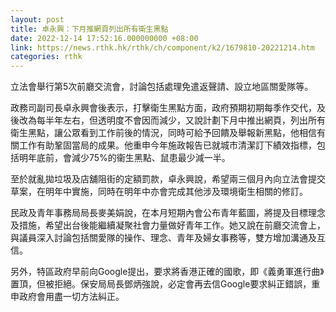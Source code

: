 ```yaml
---
layout: post
title: 卓永興：下月推網頁列出所有衛生黑點　
date: 2022-12-14 17:52:16.000000000 +08:00
link: https://news.rthk.hk/rthk/ch/component/k2/1679810-20221214.htm
categories: rthk
---
```


立法會舉行第5次前廳交流會，討論包括處理免遣返聲請、設立地區關愛隊等。

政務司副司長卓永興會後表示，打擊衛生黑點方面，政府預期初期每季作交代，及後改為每半年左右，但透明度不會因而減少，又說計劃下月中推出網頁，列出所有衛生黑點，讓公眾看到工作前後的情況，同時可給予回饋及舉報新黑點，他相信有關工作有助鞏固當局的成果。他重申今年施政報告已就城市清潔訂下績效指標，包括明年底前，會減少75%的衞生黑點、鼠患最少減一半。

至於就亂拋垃圾及店舖阻街的定額罰款，卓永興說，希望兩三個月內向立法會提交草案，在明年中實施，同時在明年中亦會完成其他涉及環境衛生相關的修訂。

民政及青年事務局局長麥美娟說，在本月短期內會公布青年藍圖，將提及目標理念及措施，希望出台後能繼續凝聚社會力量做好青年工作。她又說在前廳交流會上，與議員深入討論包括關愛隊的操作、理念、青年及婦女事務等，雙方增加溝通及互信。

另外，特區政府早前向Google提出，要求將香港正確的國歌，即《義勇軍進行曲》置頂，但被拒絕。保安局局長鄧炳強說，必定會再去信Google要求糾正錯誤，重申政府會用盡一切方法糾正。
